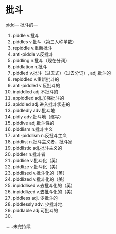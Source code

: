 # 批斗

pidd—  批斗的—

1.	piddle  v.批斗
2.	piddles  v.批斗（第三人称单数）
3.	repiddle  v.重新批斗
4.	anti-piddle  v.反批斗
5.	piddling  n.批斗（现在分词）
6.	piddlation  n.批斗
7.	piddled  v.批斗（过去式）（过去分词）, adj.批斗的
8.	repiddled  v.重新批斗的
9.	anti-piddled  v.反批斗的
10.	inpiddled  adj.不批斗的
11.	appiddled  adj.加强批斗的
12.	apiddled  adj.进入批斗状态的
13.	piddledly  adv.批斗地
14.	pidly  adv.批斗地（缩写）
15.	piddive  adj.批斗性的
16.	piddlism  n.批斗主义
17.	anti-piddlism  n.反批斗主义
18.	piddlist  n.批斗主义者，批斗家
19.	piddlistic  adj.批斗主义的
20.	piddler  n.批斗者
21.	piddlise  v.批斗化（英）
22.	piddlize  v.批斗化（美）
23.	piddlised  v.批斗化的（英）
24.	piddlized  v.批斗化的（美）
25.	inpiddlised  v.去批斗化的（英）
26.	inpiddlized  v.去批斗化的（美）
27.	piddless  adj. 少批斗的
28.	piddlessly  adv. 少批斗地
29.	piddlable  adj.可批斗的
30.	
……未完持续

